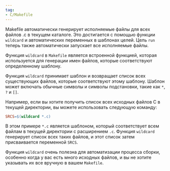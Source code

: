 ```yaml
---
tag:
- C/Makefile
---
```

Makefile автоматически генерирует исполняемые файлы для всех файлов .c в текущем каталоге. Это достигается с помощью функции `wildcard` и автоматических переменных в шаблонах целей. Цель `run` теперь также автоматически запускает все исполняемые файлы.

Функция `wildcard` в `Makefile` является встроенной функцией, которая используется для генерации имен файлов, которые соответствуют определенному шаблону. 

Функция `wildcard` принимает шаблон и возвращает список всех существующих файлов, которые соответствуют этому шаблону. Шаблон может включать обычные символы и символы подстановки, такие как `*`, `?` и `[]`.

Например, если вы хотите получить список всех исходных файлов C в текущей директории, вы можете использовать следующую команду:

```makefile
SRCS=$(wildcard *.c)
```

В этом примере `*.c` является шаблоном, который соответствует всем файлам в текущей директории с расширением `.c`. Функция `wildcard` генерирует список всех таких файлов, и этот список затем присваивается переменной `SRCS`.

Функция `wildcard` очень полезна для автоматизации процесса сборки, особенно когда у вас есть много исходных файлов, и вы не хотите указывать их все вручную в вашем `Makefile`.